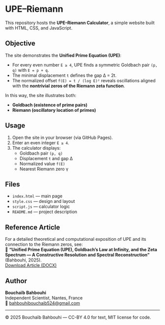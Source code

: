 # UPE–Riemann

This repository hosts the **UPE–Riemann Calculator**, a simple website built with HTML, CSS, and JavaScript.

## Objective
The site demonstrates the **Unified Prime Equation (UPE)**:
- For every even number `E ≥ 4`, UPE finds a symmetric Goldbach pair `(p, q)` with `E = p + q`.
- The minimal displacement `t` defines the gap Δ = 2t.
- The normalized offset `f(E) = t / (log E)²` reveals oscillations aligned with the **nontrivial zeros of the Riemann zeta function**.

In this way, the site illustrates both:
- **Goldbach (existence of prime pairs)**  
- **Riemann (oscillatory location of primes)**  

## Usage
1. Open the site in your browser (via GitHub Pages).  
2. Enter an even integer `E ≥ 4`.  
3. The calculator displays:
   - Goldbach pair `(p, q)`  
   - Displacement `t` and gap Δ  
   - Normalized value `f(E)`  
   - Nearest Riemann zero γ  

## Files
- `index.html` — main page  
- `style.css` — design and layout  
- `script.js` — calculator logic  
- `README.md` — project description  

## Reference Article
For a detailed theoretical and computational exposition of UPE and its connection to the Riemann zeros, see:  
📄 **“Unified Prime Equation (UPE), Goldbach’s Law at Infinity, and the Zeta Spectrum — A Constructive Resolution and Spectral Reconstruction”** (Bahbouhi, 2025).  
[Download Article (DOCX)](sandbox:/mnt/data/UPE_Goldbach_Riemann_Full.docx)

## Author
**Bouchaïb Bahbouhi**  
Independent Scientist, Nantes, France  
📧 bahbouhibouchaib524@gmail.com

---

© 2025 Bouchaïb Bahbouhi — CC-BY 4.0 for text, MIT license for code.
